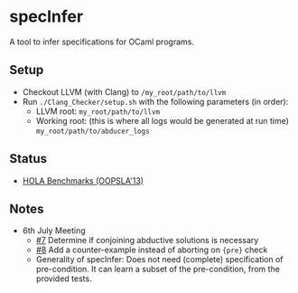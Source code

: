 # specInfer
A tool to infer specifications for OCaml programs.

## Setup
  - Checkout LLVM (with Clang) to `/my_root/path/to/llvm`
  - Run `./Clang_Checker/setup.sh` with the following parameters (in order):
    - LLVM root: `my_root/path/to/llvm`
    - Working root: (this is where all logs would be generated at run time) `my_root/path/to/abducer_logs`

## Status
  - [HOLA Benchmarks (OOPSLA'13)](bm_oopsla/)

## Notes
  - 6th July Meeting
    - [#7](../../issues/7) Determine if conjoining abductive solutions is necessary
    - [#8](../../issues/8) Add a counter-example instead of aborting on `{pre}` check
    - Generality of specInfer: Does not need (complete) specification of pre-condition. It can learn
      a subset of the pre-condition, from the provided tests.
